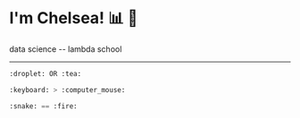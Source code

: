 # **I'm Chelsea!** :bar_chart: :microscope:  
data science -- lambda school
___
```python
:droplet: OR :tea:  

:keyboard: > :computer_mouse:  

:snake: == :fire:  
```
